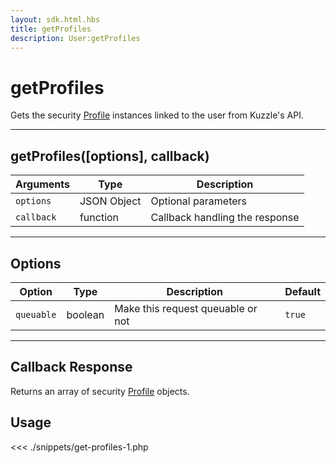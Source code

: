 ```yaml
---
layout: sdk.html.hbs
title: getProfiles
description: User:getProfiles
---
```


# getProfiles

Gets the security [Profile](/sdk-reference/php/3/profile) instances linked to the user from Kuzzle's API.

---

## getProfiles([options], callback)

| Arguments  | Type        | Description                    |
| ---------- | ----------- | ------------------------------ |
| `options`  | JSON Object | Optional parameters            |
| `callback` | function    | Callback handling the response |

---

## Options

| Option     | Type    | Description                       | Default |
| ---------- | ------- | --------------------------------- | ------- |
| `queuable` | boolean | Make this request queuable or not | `true`  |

---

## Callback Response

Returns an array of security [Profile](/sdk-reference/php/3/profile) objects.

## Usage

<<< ./snippets/get-profiles-1.php
